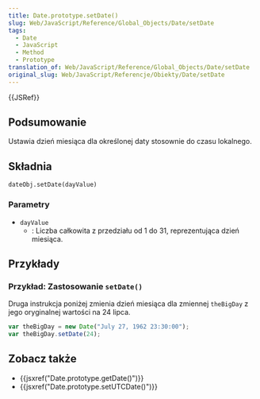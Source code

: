 ```yaml
---
title: Date.prototype.setDate()
slug: Web/JavaScript/Reference/Global_Objects/Date/setDate
tags:
  - Date
  - JavaScript
  - Method
  - Prototype
translation_of: Web/JavaScript/Reference/Global_Objects/Date/setDate
original_slug: Web/JavaScript/Referencje/Obiekty/Date/setDate
---
```

{{JSRef}}

## Podsumowanie

Ustawia dzień miesiąca dla określonej daty stosownie do czasu lokalnego.

## Składnia

    dateObj.setDate(dayValue)

### Parametry

- `dayValue`
  - : Liczba całkowita z przedziału od 1 do 31, reprezentująca dzień miesiąca.

## Przykłady

### Przykład: Zastosowanie `setDate()`

Druga instrukcja poniżej zmienia dzień miesiąca dla zmiennej `theBigDay` z jego oryginalnej wartości na 24 lipca.

```js
var theBigDay = new Date("July 27, 1962 23:30:00");
var theBigDay.setDate(24);
```

## Zobacz także

- {{jsxref("Date.prototype.getDate()")}}
- {{jsxref("Date.prototype.setUTCDate()")}}
